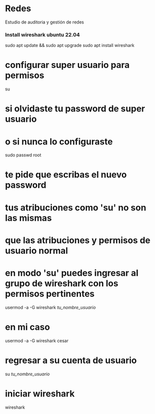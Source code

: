 # Redes
Estudio de auditoria y gestión de redes

### Install wireshark ubuntu 22.04
sudo apt update && sudo apt upgrade
sudo apt install wireshark

# configurar super usuario para permisos
su
# si olvidaste tu password de super usuario
# o si nunca lo configuraste
sudo passwd root
# te pide que escribas el nuevo password 

# tus atribuciones como 'su' no son las mismas 
# que las atribuciones y permisos de usuario normal

# en modo 'su' puedes ingresar al grupo de wireshark con los permisos pertinentes
usermod -a -G wireshark _tu_nombre_usuario_
# en mi caso 
usermod -a -G wireshark cesar

# regresar a su cuenta de usuario
su _tu_nombre_usuario_

# iniciar wireshark
wireshark




